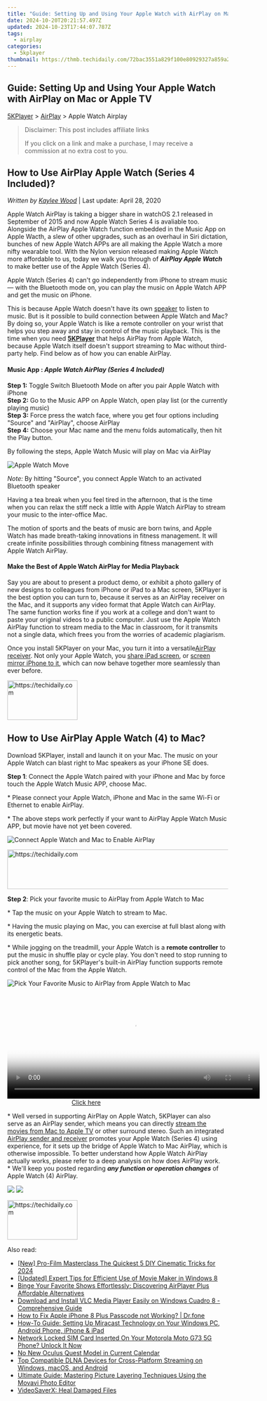 ```yaml
---
title: "Guide: Setting Up and Using Your Apple Watch with AirPlay on Mac or Apple TV"
date: 2024-10-20T20:21:57.497Z
updated: 2024-10-23T17:44:07.787Z
tags:
  - airplay
categories:
  - 5kplayer
thumbnail: https://thmb.techidaily.com/72bac3551a829f100e80929327a859a230ef81a06fa60256119f57f4b98caf7a.jpg
---
```


## Guide: Setting Up and Using Your Apple Watch with AirPlay on Mac or Apple TV

[5KPlayer](https://tools.techidaily.com/5kplayer/products/) \> [AirPlay](https://tools.techidaily.com/5kplayer/airplay/) \> Apple Watch Airplay

>  Disclaimer: This post includes affiliate links
>
>  If you click on a link and make a purchase, I may receive a commission at no extra cost to you.
>

## How to Use AirPlay Apple Watch (Series 4 Included)?

 _Written by [Kaylee Wood](https://www.quora.com/profile/Amanda-Hu-21)_ | Last update: April 28, 2020

Apple Watch AirPlay is taking a bigger share in watchOS 2.1 released in September of 2015 and now Apple Watch Series 4 is avaliable too. Alongside the AirPlay Apple Watch function embedded in the Music App on Apple Wacth, a slew of other upgrades, such as an overhaul in Siri dictation, bunches of new Apple Watch APPs are all making the Apple Watch a more nifty wearable tool. With the Nylon version released making Apple Watch more affordable to us, today we walk you through of _**AirPlay Apple Watch**_ to make better use of the Apple Watch (Series 4).

Apple Watch (Series 4) can't go independently from iPhone to stream music — with the Bluetooth mode on, you can play the music on Apple Watch APP and get the music on iPhone.

This is because Apple Watch doesn't have its own [speaker](https://tools.techidaily.com/5kplayer/airplay/) to listen to music. But is it possible to build connection between Apple Watch and Mac? By doing so, your Apple Watch is like a remote controller on your wrist that helps you step away and stay in control of the music playback. This is the time when you need [**5KPlayer**](https://tools.techidaily.com/5kplayer/products/) that helps AirPlay from Apple Watch, because Apple Watch itself doesn't support streaming to Mac without third-party help. Find below as of how you can enable AirPlay.

#### **Music App** : **_Apple Watch AirPlay (Series 4 Included)_**

**Step 1:** Toggle Switch Bluetooth Mode on after you pair Apple Watch with iPhone  
**Step 2:** Go to the Music APP on Apple Watch, open play list (or the currently playing music)  
**Step 3:** Force press the watch face, where you get four options including "Source" and "AirPlay", choose AirPlay  
**Step 4:** Choose your Mac name and the menu folds automatically, then hit the Play button.

By following the steps, Apple Watch Music will play on Mac via AirPlay

![Apple Watch Move](https://www.5kplayer.com/airplay/img/5k-apple-watch-airplay-yxt-032503.jpg) 

_Note:_ By hitting "Source", you connect Apple Watch to an activated Bluetooth speaker

Having a tea break when you feel tired in the afternoon, that is the time when you can relax the stiff neck a little with Apple Watch AirPlay to stream your music to the inter-office Mac.

The motion of sports and the beats of music are born twins, and Apple Watch has made breath-taking innovations in fitness management. It will create infinite possibilities through combining fitness management with Apple Watch AirPlay.

#### **Make the Best of Apple Watch AirPlay for Media Playback**

Say you are about to present a product demo, or exhibit a photo gallery of new designs to colleagues from iPhone or iPad to a Mac screen, 5KPlayer is the best option you can turn to, because it serves as an AirPlay receiver on the Mac, and it supports any video format that Apple Watch can AirPlay. The same function works fine if you work at a college and don't want to paste your original videos to a public computer. Just use the Apple Watch AirPlay function to stream media to the Mac in classroom, for it transmits not a single data, which frees you from the worries of academic plagiarism.

Once you install 5KPlayer on your Mac, you turn it into a versatile[AirPlay receiver](https://tools.techidaily.com/5kplayer/airplay/). Not only your Apple Watch, you [share iPad screen](https://tools.techidaily.com/5kplayer/airplay/), or [screen mirror iPhone to it](https://tools.techidaily.com/5kplayer/airplay/), which can now behave together more seamlessly than ever before.

<!-- affiliate ads begin -->
<a href="https://25home.pxf.io/c/5597632/2148638/16836" target="_top" id="2148638">
  <img src="//a.impactradius-go.com/display-ad/16836-2148638" border="0" alt="https://techidaily.com" width="160" height="90"/>
</a>
<img height="0" width="0" src="https://25home.pxf.io/i/5597632/2148638/16836" style="position:absolute;visibility:hidden;" border="0" />
<!-- affiliate ads end -->

## How to Use AirPlay Apple Watch (4) to Mac?

Download 5KPlayer, install and launch it on your Mac. The music on your Apple Watch can blast right to Mac speakers as your iPhone SE does.

**Step 1**: Connect the Apple Watch paired with your iPhone and Mac by force touch the Apple Watch Music APP, choose Mac. 

\* Please connect your Apple Watch, iPhone and Mac in the same Wi-Fi or Ethernet to enable AirPlay.  
  
 \* The above steps work perfectly if your want to AirPlay Apple Watch Music APP, but movie have not yet been covered. 

![Connect Apple Watch and Mac to Enable AirPlay](https://www.5kplayer.com/airplay/img/5k-how-to-use-airplay-on-mac-trl-032002.jpg)

<!-- affiliate ads begin -->
<a href="https://aligracehair.sjv.io/c/5597632/1915810/19272" target="_top" id="1915810">
  <img src="//a.impactradius-go.com/display-ad/19272-1915810" border="0" alt="https://techidaily.com" width="728" height="90"/>
</a>
<img height="0" width="0" src="https://aligracehair.sjv.io/i/5597632/1915810/19272" style="position:absolute;visibility:hidden;" border="0" />
<!-- affiliate ads end -->

**Step 2**: Pick your favorite music to AirPlay from Apple Watch to Mac

\* Tap the music on your Apple Watch to stream to Mac.

\* Having the music playing on Mac, you can exercise at full blast along with its energetic beats. 

\* While jogging on the treadmill, your Apple Watch is a **remote controller** to put the music in shuffle play or cycle play. You don't need to stop running to pick another song, for 5KPlayer's built-in AirPlay function supports remote control of the Mac from the Apple Watch. 

![Pick Your Favorite Music to AirPlay from Apple Watch to Mac](https://www.5kplayer.com/airplay/img/5k-apple-watch-airplay-yxt-032504.jpg)

<!-- affiliate ads begin -->
<span id="1983588">
					<video width="576" height="240" style="cursor:pointer"
           poster="//a.impactradius-go.com/display-clicktoplayimage/1983588.png"
           onclick="if(!this.playClicked){this.play();this.setAttribute('controls',true);this.playClicked=true;}">
	   <source src="//a.impactradius-go.com/display-ad/22993-1983588">
	   <img src="//a.impactradius-go.com/display-clicktoplayimage/1983588.png" style="border: none; height: 100%; width: 100%; object-fit: contain">
	</video>
	<div style="width:360px;text-align:center"><a href="javascript:window.open(decodeURIComponent('https%3A%2F%2Fhomestyler.sjv.io%2Fc%2F5597632%2F1983588%2F22993'), '_blank');void(0);">Click here</a></div>
</span>
<img height="0" width="0" src="https://imp.pxf.io/i/5597632/1983588/22993" style="position:absolute;visibility:hidden;" border="0" />
<!-- affiliate ads end -->

\* Well versed in supporting AirPlay on Apple Watch, 5KPlayer can also serve as an AirPlay sender, which means you can directly [stream the movies from Mac to Apple TV](https://tools.techidaily.com/5kplayer/airplay/) or other surround stereo. Such an integrated [AirPlay sender and receiver](https://tools.techidaily.com/5kplayer/airplay/) promotes your Apple Watch (Series 4) using experience, for it sets up the bridge of Apple Watch to Mac AirPlay, which is otherwise impossible. To better understand how Apple Watch AirPlay actually works, please refer to a deep analysis on how does AirPlay work.  
 \* We'll keep you posted regarding **_any function or operation changes_** of Apple Watch (4) AirPlay.

[![](https://www.5kplayer.com/airplay/../button/freedownwhitewin.png)](https://tools.techidaily.com/5kplayer/products/) [![](https://www.5kplayer.com/airplay/../button/freedownbackmac.png)](https://tools.techidaily.com/5kplayer/products/)

<!-- affiliate ads begin -->
<a href="https://aligracehair.sjv.io/c/5597632/2135410/19272" target="_top" id="2135410">
  <img src="//a.impactradius-go.com/display-ad/19272-2135410" border="0" alt="https://techidaily.com" width="160" height="90"/>
</a>
<img height="0" width="0" src="https://aligracehair.sjv.io/i/5597632/2135410/19272" style="position:absolute;visibility:hidden;" border="0" />
<!-- affiliate ads end -->

<ins class="adsbygoogle"
     style="display:block"
     data-ad-format="autorelaxed"
     data-ad-client="ca-pub-7571918770474297"
     data-ad-slot="1223367746"></ins>

<ins class="adsbygoogle"
     style="display:block"
     data-ad-client="ca-pub-7571918770474297"
     data-ad-slot="8358498916"
     data-ad-format="auto"
     data-full-width-responsive="true"></ins>

<span class="atpl-alsoreadstyle">Also read:</span>
<div><ul>
<li><a href="https://fox-links.techidaily.com/new-pro-film-masterclass-the-quickest-5-diy-cinematic-tricks-for-2024/"><u>[New] Pro-Film Masterclass The Quickest 5 DIY Cinematic Tricks for 2024</u></a></li>
<li><a href="https://article-files.techidaily.com/updated-expert-tips-for-efficient-use-of-movie-maker-in-windows-8/"><u>[Updated] Expert Tips for Efficient Use of Movie Maker in Windows 8</u></a></li>
<li><a href="https://media-tips.techidaily.com/binge-your-favorite-shows-effortlessly-discovering-airplayer-plus-affordable-alternatives/"><u>Binge Your Favorite Shows Effortlessly: Discovering AirPlayer Plus Affordable Alternatives</u></a></li>
<li><a href="https://media-tips.techidaily.com/download-and-install-vlc-media-player-easily-on-windows-cuadro-8-comprehensive-guide/"><u>Download and Install VLC Media Player Easily on Windows Cuadro 8 - Comprehensive Guide</u></a></li>
<li><a href="https://iphone-unlock.techidaily.com/how-to-fix-apple-iphone-8-plus-passcode-not-working-drfone-by-drfone-ios/"><u>How to Fix Apple iPhone 8 Plus Passcode not Working? | Dr.fone</u></a></li>
<li><a href="https://media-tips.techidaily.com/how-to-guide-setting-up-miracast-technology-on-your-windows-pc-android-phone-iphone-and-ipad/"><u>How-To Guide: Setting Up Miracast Technology on Your Windows PC, Android Phone, iPhone & iPad</u></a></li>
<li><a href="https://sim-unlock.techidaily.com/network-locked-sim-card-inserted-on-your-motorola-moto-g73-5g-phone-unlock-it-now-by-drfone-android/"><u>Network Locked SIM Card Inserted On Your Motorola Moto G73 5G Phone? Unlock It Now</u></a></li>
<li><a href="https://facebook.techidaily.com/no-new-oculus-quest-model-in-current-calendar/"><u>No New Oculus Quest Model in Current Calendar</u></a></li>
<li><a href="https://media-tips.techidaily.com/top-compatible-dlna-devices-for-cross-platform-streaming-on-windows-macos-and-android/"><u>Top Compatible DLNA Devices for Cross-Platform Streaming on Windows, macOS, and Android</u></a></li>
<li><a href="https://techtrends.techidaily.com/ultimate-guide-mastering-picture-layering-techniques-using-the-movavi-photo-editor/"><u>Ultimate Guide: Mastering Picture Layering Techniques Using the Movavi Photo Editor</u></a></li>
<li><a href="https://data-wizards.techidaily.com/videosaverx-heal-damaged-files/"><u>VideoSaverX: Heal Damaged Files</u></a></li>
</ul></div>

